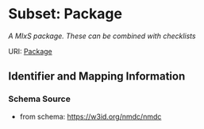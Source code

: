 # Subset: Package


_A MIxS package. These can be combined with checklists_



URI: [Package](Package.md)




## Identifier and Mapping Information







### Schema Source


* from schema: https://w3id.org/nmdc/nmdc






















































































































































































































































































































































































































































































































































































































































































































































































































































































































































































































































































































